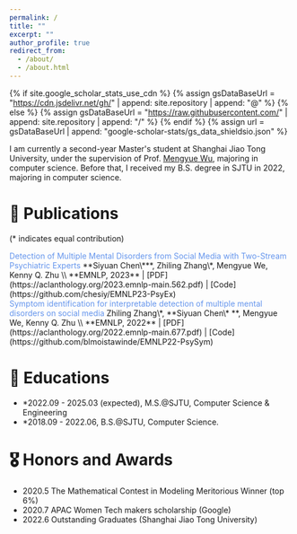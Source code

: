 ```yaml
---
permalink: /
title: ""
excerpt: ""
author_profile: true
redirect_from: 
  - /about/
  - /about.html
---
```


{% if site.google_scholar_stats_use_cdn %}
{% assign gsDataBaseUrl = "https://cdn.jsdelivr.net/gh/" | append: site.repository | append: "@" %}
{% else %}
{% assign gsDataBaseUrl = "https://raw.githubusercontent.com/" | append: site.repository | append: "/" %}
{% endif %}
{% assign url = gsDataBaseUrl | append: "google-scholar-stats/gs_data_shieldsio.json" %}

<span class='anchor' id='about-me'></span>

I am currently a second-year Master's student at Shanghai Jiao Tong University, under the supervision of Prof. <a href=''>Mengyue Wu</a>, majoring in computer science. Before that, I received my B.S. degree in SJTU in 2022, majoring in computer science.

<!-- My research interest includes neural machine translation and computer vision. I have published more than 100 papers at the top international AI conferences with total <a href='https://scholar.google.com/citations?user=DhtAFkwAAAAJ'>google scholar citations <strong><span id='total_cit'>260000+</span></strong></a> (You can also use google scholar badge <a href='https://scholar.google.com/citations?user=DhtAFkwAAAAJ'><img src="https://img.shields.io/endpoint?url={{ url | url_encode }}&logo=Google%20Scholar&labelColor=f6f6f6&color=9cf&style=flat&label=citations"></a>). -->


<!-- # 🔥 News
- *2023.10*: &nbsp;🎉🎉 Lorem ipsum dolor sit amet, consectetur adipiscing elit. Vivamus ornare aliquet ipsum, ac tempus justo dapibus sit amet. 
- *2022.02*: &nbsp;🎉🎉 Lorem ipsum dolor sit amet, consectetur adipiscing elit. Vivamus ornare aliquet ipsum, ac tempus justo dapibus sit amet.  -->

# 📝 Publications 
(\* indicates equal contribution)
<div class='paper-box-text' markdown="1">
<font color="CornFlowerBlue"> Detection of Multiple Mental Disorders from Social Media with Two-Stream Psychiatric Experts
</font>
**Siyuan Chen\***, Zhiling Zhang\*, Mengyue We, Kenny Q. Zhu \\
**EMNLP, 2023** |  [PDF](https://aclanthology.org/2023.emnlp-main.562.pdf) | [Code](https://github.com/chesiy/EMNLP23-PsyEx)
</div>
<div class='paper-box-text' markdown="1">
<font color="CornFlowerBlue"> Symptom identification for interpretable detection of multiple mental disorders on social media
</font>
Zhiling Zhang\*, **Siyuan Chen\* **, Mengyue We, Kenny Q. Zhu \\
**EMNLP, 2022** |  [PDF](https://aclanthology.org/2022.emnlp-main.677.pdf) | [Code](https://github.com/blmoistawinde/EMNLP22-PsySym)
</div>


# 📖 Educations
- *2022.09 - 2025.03 (expected), M.S.@SJTU, Computer Science & Engineering
- *2018.09 - 2022.06, B.S.@SJTU, Computer Science. 

# 🎖 Honors and Awards
- 2020.5 The Mathematical Contest in Modeling Meritorious Winner (top 6\%)
- 2020.7 APAC Women Tech makers scholarship (Google)
- 2022.6 Outstanding Graduates (Shanghai Jiao Tong University)

<!-- # 💬 Invited Talks
- *2021.06*, Lorem ipsum dolor sit amet, consectetur adipiscing elit. Vivamus ornare aliquet ipsum, ac tempus justo dapibus sit amet. 
- *2021.03*, Lorem ipsum dolor sit amet, consectetur adipiscing elit. Vivamus ornare aliquet ipsum, ac tempus justo dapibus sit amet.  \| [\[video\]](https://github.com/) -->

<!-- # 💻 Internships
- *2023.7-2023.10*, Mihoyo Inc., China. -->